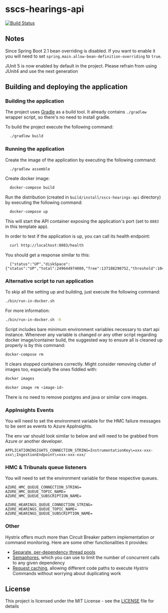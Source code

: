 # sscs-hearings-api

[![Build Status](https://travis-ci.org/hmcts/sscs-hearings-api.svg?branch=master)](https://travis-ci.org/hmcts/sscs-hearings-api)

## Notes

Since Spring Boot 2.1 bean overriding is disabled. If you want to enable it you will need to set `spring.main.allow-bean-definition-overriding` to `true`.

JUnit 5 is now enabled by default in the project. Please refrain from using JUnit4 and use the next generation

## Building and deploying the application

### Building the application

The project uses [Gradle](https://gradle.org) as a build tool. It already contains
`./gradlew` wrapper script, so there's no need to install gradle.

To build the project execute the following command:

```bash
  ./gradlew build
```

### Running the application

Create the image of the application by executing the following command:

```bash
  ./gradlew assemble
```

Create docker image:

```bash
  docker-compose build
```

Run the distribution (created in `build/install/sscs-hearings-api` directory)
by executing the following command:

```bash
  docker-compose up
```

This will start the API container exposing the application's port
(set to `8083` in this template app).

In order to test if the application is up, you can call its health endpoint:

```bash
  curl http://localhost:8083/health
```

You should get a response similar to this:

```
  {"status":"UP","diskSpace":{"status":"UP","total":249644974080,"free":137188298752,"threshold":10485760}}
```

### Alternative script to run application

To skip all the setting up and building, just execute the following command:

```bash
./bin/run-in-docker.sh
```

For more information:

```bash
./bin/run-in-docker.sh -h
```

Script includes bare minimum environment variables necessary to start api instance. Whenever any variable is changed or any other script regarding docker image/container build, the suggested way to ensure all is cleaned up properly is by this command:

```bash
docker-compose rm
```

It clears stopped containers correctly. Might consider removing clutter of images too, especially the ones fiddled with:

```bash
docker images

docker image rm <image-id>
```

There is no need to remove postgres and java or similar core images.

### AppInsights Events

You will need to set the environment variable for the HMC failure messages to be sent as events to Azure AppInsights.

The env var should look similar to below and will need to be grabbed from Azure or another developer.

```
APPLICATIONINSIGHTS_CONNECTION_STRING=InstrumentationKey\=xxx-xxx-xxx\;IngestionEndpoint\=xxx-xxx-xxx/
```

### HMC & Tribunals queue listeners

You will need to set the environment variable for these respective queues.

```
AZURE_HMC_QUEUE_CONNECTION_STRING=
AZURE_HMC_QUEUE_TOPIC_NAME=
AZURE_HMC_QUEUE_SUBSCRIPTION_NAME=
```
```
AZURE_HEARINGS_QUEUE_CONNECTION_STRING=
AZURE_HEARINGS_QUEUE_TOPIC_NAME=
AZURE_HEARINGS_QUEUE_SUBSCRIPTION_NAME=
```

### Other

Hystrix offers much more than Circuit Breaker pattern implementation or command monitoring.
Here are some other functionalities it provides:
 * [Separate, per-dependency thread pools](https://github.com/Netflix/Hystrix/wiki/How-it-Works#isolation)
 * [Semaphores](https://github.com/Netflix/Hystrix/wiki/How-it-Works#semaphores), which you can use to limit
 the number of concurrent calls to any given dependency
 * [Request caching](https://github.com/Netflix/Hystrix/wiki/How-it-Works#request-caching), allowing
 different code paths to execute Hystrix Commands without worrying about duplicating work

## License

This project is licensed under the MIT License - see the [LICENSE](LICENSE) file for details

